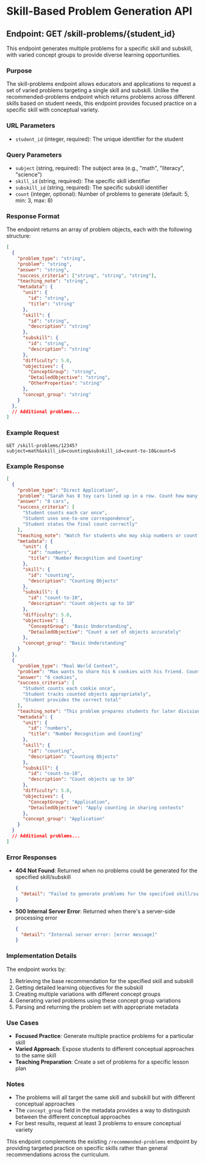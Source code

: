 # Skill-Based Problem Generation API

## Endpoint: GET /skill-problems/{student_id}

This endpoint generates multiple problems for a specific skill and subskill, with varied concept groups to provide diverse learning opportunities.

### Purpose

The skill-problems endpoint allows educators and applications to request a set of varied problems targeting a single skill and subskill. Unlike the recommended-problems endpoint which returns problems across different skills based on student needs, this endpoint provides focused practice on a specific skill with conceptual variety.

### URL Parameters

- `student_id` (integer, required): The unique identifier for the student

### Query Parameters

- `subject` (string, required): The subject area (e.g., "math", "literacy", "science")
- `skill_id` (string, required): The specific skill identifier
- `subskill_id` (string, required): The specific subskill identifier
- `count` (integer, optional): Number of problems to generate (default: 5, min: 3, max: 8)

### Response Format

The endpoint returns an array of problem objects, each with the following structure:

```json
[
  {
    "problem_type": "string",
    "problem": "string",
    "answer": "string",
    "success_criteria": ["string", "string", "string"],
    "teaching_note": "string",
    "metadata": {
      "unit": {
        "id": "string",
        "title": "string"
      },
      "skill": {
        "id": "string",
        "description": "string"
      },
      "subskill": {
        "id": "string",
        "description": "string"
      },
      "difficulty": 5.0,
      "objectives": {
        "ConceptGroup": "string",
        "DetailedObjective": "string",
        "OtherProperties": "string"
      },
      "concept_group": "string"
    }
  },
  // Additional problems...
]
```

### Example Request

```
GET /skill-problems/12345?subject=math&skill_id=counting&subskill_id=count-to-10&count=5
```

### Example Response

```json
[
  {
    "problem_type": "Direct Application",
    "problem": "Sarah has 8 toy cars lined up in a row. Count how many cars she has.",
    "answer": "8 cars",
    "success_criteria": [
      "Student counts each car once",
      "Student uses one-to-one correspondence",
      "Student states the final count correctly"
    ],
    "teaching_note": "Watch for students who may skip numbers or count objects twice",
    "metadata": {
      "unit": {
        "id": "numbers",
        "title": "Number Recognition and Counting"
      },
      "skill": {
        "id": "counting",
        "description": "Counting Objects"
      },
      "subskill": {
        "id": "count-to-10",
        "description": "Count objects up to 10"
      },
      "difficulty": 5.0,
      "objectives": {
        "ConceptGroup": "Basic Understanding",
        "DetailedObjective": "Count a set of objects accurately"
      },
      "concept_group": "Basic Understanding"
    }
  },
  {
    "problem_type": "Real World Context",
    "problem": "Max wants to share his 6 cookies with his friend. Count how many cookies Max has.",
    "answer": "6 cookies",
    "success_criteria": [
      "Student counts each cookie once",
      "Student tracks counted objects appropriately",
      "Student provides the correct total"
    ],
    "teaching_note": "This problem prepares students for later division concepts",
    "metadata": {
      "unit": {
        "id": "numbers",
        "title": "Number Recognition and Counting"
      },
      "skill": {
        "id": "counting",
        "description": "Counting Objects"
      },
      "subskill": {
        "id": "count-to-10",
        "description": "Count objects up to 10"
      },
      "difficulty": 5.0,
      "objectives": {
        "ConceptGroup": "Application",
        "DetailedObjective": "Apply counting in sharing contexts"
      },
      "concept_group": "Application"
    }
  }
  // Additional problems...
]
```

### Error Responses

- **404 Not Found**: Returned when no problems could be generated for the specified skill/subskill
  ```json
  {
    "detail": "Failed to generate problems for the specified skill/subskill"
  }
  ```

- **500 Internal Server Error**: Returned when there's a server-side processing error
  ```json
  {
    "detail": "Internal server error: [error message]"
  }
  ```

### Implementation Details

The endpoint works by:

1. Retrieving the base recommendation for the specified skill and subskill
2. Getting detailed learning objectives for the subskill
3. Creating multiple variations with different concept groups
4. Generating varied problems using these concept group variations
5. Parsing and returning the problem set with appropriate metadata

### Use Cases

- **Focused Practice**: Generate multiple practice problems for a particular skill
- **Varied Approach**: Expose students to different conceptual approaches to the same skill
- **Teaching Preparation**: Create a set of problems for a specific lesson plan

### Notes

- The problems will all target the same skill and subskill but with different conceptual approaches
- The `concept_group` field in the metadata provides a way to distinguish between the different conceptual approaches
- For best results, request at least 3 problems to ensure conceptual variety

This endpoint complements the existing `/recommended-problems` endpoint by providing targeted practice on specific skills rather than general recommendations across the curriculum.
